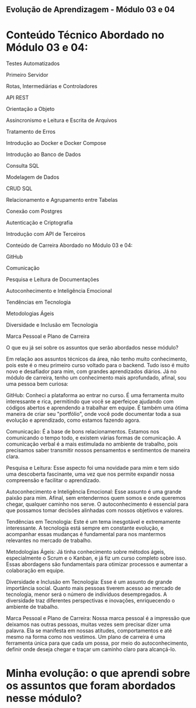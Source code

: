 ## Evolução de Aprendizagem - Módulo 03 e 04

# Conteúdo Técnico Abordado no Módulo 03 e 04:

Testes Automatizados

Primeiro Servidor

Rotas, Intermediárias e Controladores

API REST

Orientação a Objeto

Assincronismo e Leitura e Escrita de Arquivos

Tratamento de Erros

Introdução ao Docker e Docker Compose

Introdução ao Banco de Dados

Consulta SQL

Modelagem de Dados

CRUD SQL

Relacionamento e Agrupamento entre Tabelas

Conexão com Postgres

Autenticação e Criptografia

Introdução com API de Terceiros

Conteúdo de Carreira Abordado no Módulo 03 e 04:

GitHub

Comunicação

Pesquisa e Leitura de Documentações

Autoconhecimento e Inteligência Emocional

Tendências em Tecnologia

Metodologias Ágeis

Diversidade e Inclusão em Tecnologia

Marca Pessoal e Plano de Carreira

O que eu já sei sobre os assuntos que serão abordados nesse módulo?

Em relação aos assuntos técnicos da área, não tenho muito conhecimento, pois este é o meu primeiro curso voltado para o backend. Tudo isso é muito novo e desafiador para mim, com grandes aprendizados diários. Já no módulo de carreira, tenho um conhecimento mais aprofundado, afinal, sou uma pessoa bem curiosa:

GitHub: Conheci a plataforma ao entrar no curso. É uma ferramenta muito interessante e rica, permitindo que você se aperfeiçoe ajudando com códigos abertos e aprendendo a trabalhar em equipe. É também uma ótima maneira de criar seu "portfólio", onde você pode documentar toda a sua evolução e aprendizado, como estamos fazendo agora.

Comunicação: É a base de bons relacionamentos. Estamos nos comunicando o tempo todo, e existem várias formas de comunicação. A comunicação verbal é a mais estimulada no ambiente de trabalho, pois precisamos saber transmitir nossos pensamentos e sentimentos de maneira clara.

Pesquisa e Leitura: Esse aspecto foi uma novidade para mim e tem sido uma descoberta fascinante, uma vez que nos permite expandir nossa compreensão e facilitar o aprendizado.

Autoconhecimento e Inteligência Emocional: Esse assunto é uma grande paixão para mim. Afinal, sem entendermos quem somos e onde queremos chegar, qualquer caminho nos serve. O autoconhecimento é essencial para que possamos tomar decisões alinhadas com nossos objetivos e valores.

Tendências em Tecnologia: Este é um tema inesgotável e extremamente interessante. A tecnologia está sempre em constante evolução, e acompanhar essas mudanças é fundamental para nos mantermos relevantes no mercado de trabalho.

Metodologias Ágeis: Já tinha conhecimento sobre métodos ágeis, especialmente o Scrum e o Kanban, e já fiz um curso completo sobre isso. Essas abordagens são fundamentais para otimizar processos e aumentar a colaboração em equipe.

Diversidade e Inclusão em Tecnologia: Esse é um assunto de grande importância social. Quanto mais pessoas tiverem acesso ao mercado de tecnologia, menor será o número de indivíduos desempregados. A diversidade traz diferentes perspectivas e inovações, enriquecendo o ambiente de trabalho.

Marca Pessoal e Plano de Carreira: Nossa marca pessoal é a impressão que deixamos nas outras pessoas, muitas vezes sem precisar dizer uma palavra. Ela se manifesta em nossas atitudes, comportamentos e até mesmo na forma como nos vestimos. Um plano de carreira é uma ferramenta única para que cada um possa, por meio do autoconhecimento, definir onde deseja chegar e traçar um caminho claro para alcançá-lo.

# Minha evolução: o que aprendi sobre os assuntos que foram abordados nesse módulo?

